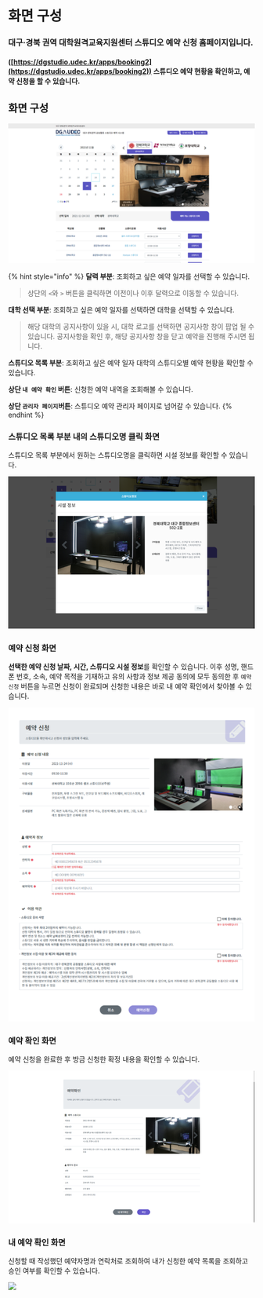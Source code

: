 # 화면 구성

### 대구·경북 권역 대학원격교육지원센터 스튜디오 예약 신청 홈페이지입니다.

#### ([https://dgstudio.udec.kr/apps/booking2](https://dgstudio.udec.kr/apps/booking2))  스튜디오 예약 현황을 확인하고, 예약 신청을 할 수 있습니다.

## 화면 구성

![](<../.gitbook/assets/스크린샷 2021-11-18 오후 3.30.29.png>)

{% hint style="info" %}
**달력 부분**: 조회하고 싶은 예약 일자를 선택할 수 있습니다.&#x20;

> 상단의 `<`와 `>` 버튼을 클릭하면 이전이나 이후 달력으로 이동할 수 있습니다.



**대학 선택 부분**: 조회하고 싶은 예약 일자를 선택하면 대학을 선택할 수 있습니다.&#x20;

> 해당 대학의 공지사항이 있을 시, 대학 로고를 선택하면 공지사항 창이 팝업 될 수 있습니다. 공지사항을 확인 후, 해당 공지사항 창을 닫고 예약을 진행해 주시면 됩니다.



**스튜디오 목록 부분**:  조회하고 싶은 예약 일자 대학의 스튜디오별 예약 현황을 확인할 수 있습니다.

**상단 `내 예약 확인` 버튼**: 신청한 예약 내역을 조회해볼 수 있습니다.

**상단 `관리자 페이지`버튼**: 스튜디오 예약 관리자 페이지로 넘어갈 수 있습니다.
{% endhint %}



### 스튜디오 목록 부분 내의 스튜디오명 클릭 화면

스튜디오 목록 부분에서 원하는 스튜디오명을 클릭하면 시설 정보를 확인할 수 있습니다.

![](../.gitbook/assets/화면구성2.png)

### 예약 신청 화면

**선택한 예약 신청 날짜, 시간, 스튜디오 시설 정보**를 확인할 수 있습니다. 이후 성명, 핸드폰 번호, 소속, 예약 목적을 기재하고 유의 사항과 정보 제공 동의에 모두 동의한 후 `예약신청` 버튼을 누르면 신청이 완료되며 신청한 내용은 바로 내 예약 확인에서 찾아볼 수 있습니다.

![](<../.gitbook/assets/스크린샷 2021-11-18 오후 3.31.53.png>)



### 예약 확인 화면

예약 신청을 완료한 후 방금 신청한 확정 내용을 확인할 수 있습니다.

![](../.gitbook/assets/화면구성4.png)



### 내 예약 확인 화면

신청할 때 작성했던 예약자명과 연락처로 조회하여 내가 신청한 예약 목록을 조회하고 승인 여부를 확인할 수 있습니다.

![](<../.gitbook/assets/스크린샷 2021-11-18 오후 3.43.34.png>)
